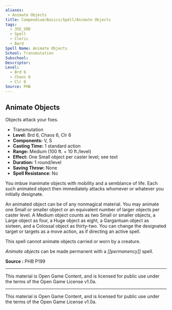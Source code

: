 ```yaml
---
aliases:
 - Animate Objects
title: Compendium/Basics/Spell/Animate Objects
tags: 
  - 35E_SRD
  - Spell
  - Cleric
  - Bard
Spell Name: Animate Objects
School: Transmutation
Subschool: 
Descriptor: 
Level:
  - Brd 6
  - Chaos 6
  - Clr 6
Source: PHB
---
```


## Animate Objects

Objects attack your foes.

*   Transmutation
*   **Level:** Brd 6, Chaos 6, Clr 6
*   **Components:** V, S
*   **Casting Time:** 1 standard action
*   **Range:** Medium (100 ft. + 10 ft./level)
*   **Effect:** One Small object per caster level; see text
*   **Duration:** 1 round/level
*   **Saving Throw:** None
*   **Spell Resistance:** No

You imbue inanimate objects with mobility and a semblance of life. Each such animated object then immediately attacks whomever or whatever you initially designate.

An animated object can be of any nonmagical material. You may animate one Small or smaller object or an equivalent number of larger objects per caster level. A Medium object counts as two Small or smaller objects, a Large object as four, a Huge object as eight, a Gargantuan object as sixteen, and a Colossal object as thirty-two. You can change the designated target or targets as a move action, as if directing an active spell.

This spell cannot animate objects carried or worn by a creature.

*Animate objects* can be made permanent with a *[[permanency]]* spell.

**Source :** PHB P199

---

This material is Open Game Content, and is licensed for public use under  
the terms of the Open Game License v1.0a.

---

This material is Open Game Content, and is licensed for public use under the terms of the Open Game License v1.0a.
